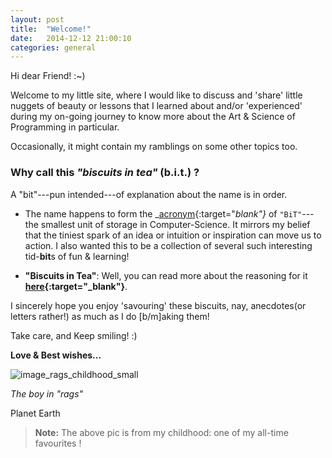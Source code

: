 ```yaml
---
layout: post
title:  "Welcome!"
date:   2014-12-12 21:00:10
categories: general
---
```


Hi dear Friend! :~)

Welcome to my little site, where I would like to discuss and 'share' little nuggets of beauty or lessons that I learned about and/or 'experienced' during my on-going journey to know more about the Art & Science of Programming in particular.

Occasionally, it might contain my ramblings on some other topics too.

### Why call this _"biscuits in tea"_ (b.i.t.) ?

A "bit"---pun intended---of explanation about the name is in order.

+ The name happens to form the _[acronym][link_acronym_meaning]{:target="_blank"}_ of `"BiT"`---the smallest unit of storage in Computer-Science. It mirrors my belief that the tiniest spark of an idea or intuition or inspiration can move us to action. I also wanted this to be a collection of several such interesting tid-**bit**s of fun & learning!

+ **"Biscuits in Tea"**: Well, you can read more about the reasoning for it **[here]({{site.url}}/about){:target="_blank"}**.

I sincerely hope you enjoy 'savouring' these biscuits, nay, anecdotes(or letters rather!) as much as I do [b/m]aking them!

Take care, and Keep smiling! :)

**Love & Best wishes...**

![image_rags_childhood_small]({{site.url}}/assets/images/boy_in_rags_small.png)

_The boy in "rags"_

Planet Earth

> **Note:** The above pic is from my childhood: one of my all-time favourites !

[link_personal_blog]:   http://ragsoverriches.blogspot.in
[link_medium]:  http://medium.com
[link_medium_story_ramanujan]:  http://bit.ly/1DlRi5m
[link_acronym_meaning]: http://www.thefreedictionary.com/acronym
